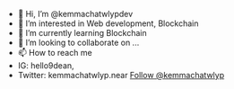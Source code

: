 - 👋 Hi, I’m @kemmachatwlypdev
- 👀 I’m interested in Web development, Blockchain 
- 🌱 I’m currently learning Blockchain
- 💞️ I’m looking to collaborate on ...
- 📫 How to reach me 
- IG: hello9dean, 
- Twitter: kemmachatwlyp.near
<a href="https://twitter.com/kemmachatwlyp?ref_src=twsrc%5Etfw" class="twitter-follow-button" data-show-count="false">Follow @kemmachatwlyp</a><script async src="https://platform.twitter.com/widgets.js" charset="utf-8"></script>

<!---
kemmachatwlypdev/kemmachatwlypdev is a ✨ special ✨ repository because its `README.md` (this file) appears on your GitHub profile.
You can click the Preview link to take a look at your changes.
--->
